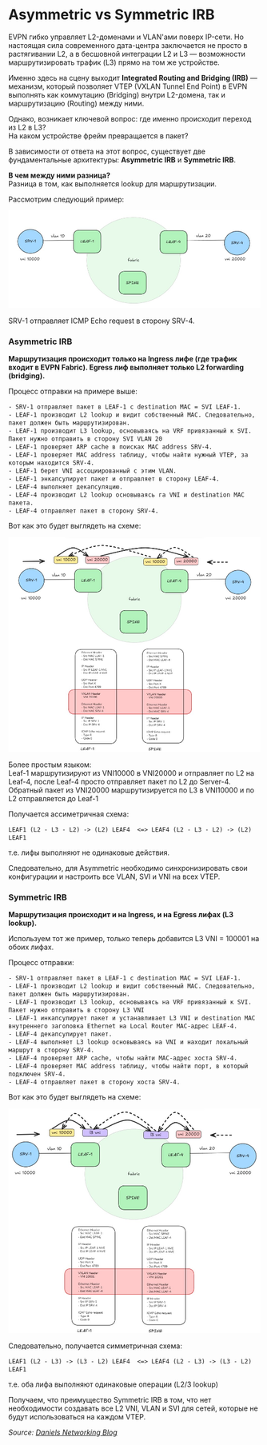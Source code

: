 # Asymmetric vs Symmetric IRB

EVPN гибко управляет L2-доменами и VLAN'ами поверх IP-сети. Но настоящая сила современного дата-центра заключается не просто в растягивании L2, а в бесшовной интеграции L2 и L3 — возможности маршрутизировать трафик (L3) прямо на том же устройстве.

Именно здесь на сцену выходит **Integrated Routing and Bridging (IRB)** — механизм, который позволяет VTEP (VXLAN Tunnel End Point) в EVPN выполнять как коммутацию (Bridging) внутри L2-домена, так и маршрутизацию (Routing) между ними.

Однако, возникает ключевой вопрос: где именно происходит переход из L2 в L3? \
На каком устройстве фрейм превращается в пакет? 

В зависимости от ответа на этот вопрос, существует две фундаментальные архитектуры: **Asymmetric IRB** и **Symmetric IRB**.

**В чем между ними разница?** \
Разница в том, как выполняется lookup для маршрутизации.

Рассмотрим следующий пример:

![Схема:](images/network/evpn_5.jpg)

SRV-1 отправляет ICMP Echo request в сторону SRV-4.

### Asymmetric IRB

**Маршрутизация происходит только на Ingress лифе (где трафик входит в EVPN Fabric). 
Egress лиф выполняет только L2 forwarding (bridging).**

Процесс отправки на примере выше:
```aiignore
- SRV-1 отправляет пакет в LEAF-1 с destination MAC = SVI LEAF-1.
- LEAF-1 производит L2 lookup и видит собственный MAC. Следовательно, пакет должен быть маршрутизирован.
- LEAF-1 производит L3 lookup, основываясь на VRF привязанный к SVI. Пакет нужно отправить в сторону SVI VLAN 20
- LEAF-1 проверяет ARP cache в поисках MAC address SRV-4.
- LEAF-1 проверяет MAC address таблицу, чтобы найти нужный VTEP, за которым находится SRV-4.
- LEAF-1 берет VNI ассоциированный с этим VLAN.
- LEAF-1 энкапсулирует пакет и отправляет в сторону LEAF-4.
- LEAF-4 выполняет декапсуляцию.
- LEAF-4 производит L2 lookup основываясь га VNI и destination MAC пакета.
- LEAF-4 отправляет пакет в сторону SRV-4.
```

Вот как это будет выглядеть на схеме:

![Asymmetric:](images/network/evpn_6.jpg)


Более простым языком:\
Leaf-1 маршрутизируют из VNI10000 в VNI20000 и отправляет по L2 на Leaf-4, после Leaf-4 просто отправляет пакет по L2 до Server-4.\
Обратный пакет из VNI20000 маршрутизируется по L3 в VNI10000 и по L2 отправляется до Leaf-1

Получается ассиметричная схема:
```aiignore
LEAF1 (L2 - L3 - L2) -> (L2) LEAF4  <=> LEAF4 (L2 - L3 - L2) -> (L2) LEAF1
```

т.е. лифы выполняют не одинаковые действия.

Следовательно, для Asymmetric необходимо синхронизировать свои конфигурации и настроить все VLAN, SVI и VNI на всех VTEP.

### Symmetric IRB

**Маршрутизация происходит и на Ingress, и на Egress лифах (L3 lookup).**

Используем тот же пример, только теперь добавится L3 VNI = 100001 на обоих лифах.

Процесс отправки:
```aiignore
- SRV-1 отправляет пакет в LEAF-1 с destination MAC = SVI LEAF-1.
- LEAF-1 производит L2 lookup и видит собственный MAC. Следовательно, пакет должен быть маршрутизирован.
- LEAF-1 производит L3 lookup, основываясь на VRF привязанный к SVI. Пакет нужно отправить в сторону L3 VNI
- LEAF-1 инкапсулирует пакет и устанавливает L3 VNI и destination MAC внутреннего заголовка Ethernet на Local Router MAC-адрес LEAF-4.
- LEAF-4 декапсулирует пакет.
- LEAF-4 выполняет L3 lookup основываясь на VNI и находит локальный маршрут в сторону SRV-4.
- LEAF-4 проверяет ARP cache, чтобы найти MAC-адрес хоста SRV-4.
- LEAF-4 проверяет MAC address таблицу, чтобы найти порт, в который подключен SRV-4.
- LEAF-4 отправляет пакет в сторону хоста SRV-4.

```

Вот как это будет выглядеть на схеме:

![Symmetric:](images/network/evpn_7.jpg)  

Следовательно, получается симметричная схема:
```aiignore
LEAF1 (L2 - L3) -> (L3 - L2) LEAF4  <=> LEAF4 (L2 - L3) -> (L3 - L2) LEAF1
```

т.е. оба лифа выполняют одинаковые операции (L2/3 lookup)

Получаем, что преимущество Symmetric IRB  в том, что нет необходимости создавать все L2 VNI, VLAN и SVI для сетей, которые не будут использоваться на каждом VTEP.


*Source: [Daniels Networking Blog](https://clck.ru/3Pcznn)*
